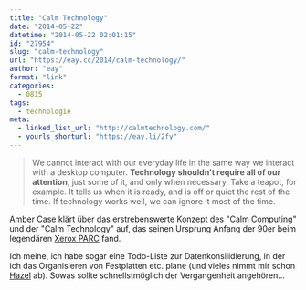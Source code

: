 ```yaml
---
title: "Calm Technology"
date: "2014-05-22"
datetime: "2014-05-22 02:01:15"
id: "27954"
slug: "calm-technology"
url: "https://eay.cc/2014/calm-technology/"
author: "eay"
format: "link"
categories:
  - 0815
tags:
  - technologie
meta:
  - linked_list_url: "http://calmtechnology.com/"
  - yourls_shorturl: "https://eay.li/2fy"
---
```


> We cannot interact with our everyday life in the same way we interact with a desktop computer. **Technology shouldn't require all of our attention**, just some of it, and only when necessary. Take a teapot, for example. It tells us when it is ready, and is off or quiet the rest of the time. If technology works well, we can ignore it most of the time.

[Amber Case](http://caseorganic.com/) klärt über das erstrebenswerte Konzept des "Calm Computing" und der "Calm Technology" auf, das seinen Ursprung Anfang der 90er beim legendären [Xerox PARC](http://en.wikipedia.org/wiki/PARC_(company)) fand.

Ich meine, ich habe sogar eine Todo-Liste zur Datenkonsilidierung, in der ich das Organisieren von Festplatten etc. plane (und vieles nimmt mir schon [Hazel](http://www.noodlesoft.com/hazel.php) ab). Sowas sollte schnellstmöglich der Vergangenheit angehören...
